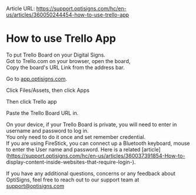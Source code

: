Article URL: https://support.optisigns.com/hc/en-us/articles/360050244454-how-to-use-trello-app

# How to use Trello App

To put Trello Board on your Digital Signs.  
Got to Trello.com on your browser, open the board,  
Copy the board's URL Link from the address bar.

Go to [app.optisigns.com](https://app.optisigns.com).

Click Files/Assets, then click Apps

Then click Trello app

Paste the Trello Board URL in.

On your device, if your Trello Board is private, you will need to enter in
username and password to log in.  
You only need to do it once and set remember credential.  
If you are using FireStick, you can connect up a Bluetooth keyboard, mouse to
enter the User name and password. Here is a related
[article](https://support.optisigns.com/hc/en-us/articles/360037391854-How-to-
display-content-inside-websites-that-require-login-).

If you have any additional questions, concerns or any feedback about
OptiSigns, feel free to reach out to our support team at
[support@optisigns.com](mailto:support@optisigns.com)

